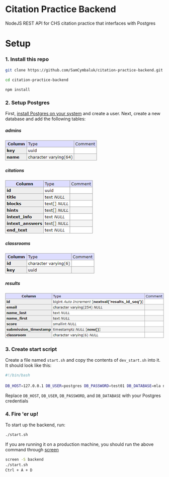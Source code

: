 # Citation Practice Backend
NodeJS REST API for CHS citation practice that interfaces with Postgres

# Setup

### 1. Install this repo
```bash
git clone https://github.com/SamCymbaluk/citation-practice-backend.git
```

```bash
cd citation-practice-backend
```

```bash
npm install
```

### 2. Setup Postgres
First, [install Postgres on your system](http://postgresguide.com/setup/install.html) and create a user.
Next, create a new database and add the following tables:

##### admins
![](/docs/admins_schema.png "admins schema")

##### citations
![](/docs/citations_schema.png "citations schema")

##### classrooms
![](/docs/classrooms_schema.png "classrooms schema")

##### results
![](/docs/results_schema.png "results schema")

### 3. Create start script
Create a file named `start.sh` and copy the contents of `dev_start.sh` into it.
It should look like this:
```bash
#!/bin/bash

DB_HOST=127.0.0.1 DB_USER=postgres DB_PASSWORD=test01 DB_DATABASE=mla node src/index.js
```
Replace `DB_HOST`, `DB_USER`, `DB_PASSWORD`, and `DB_DATABASE` with your Postgres credentials

### 4. Fire 'er up!
To start up the backend, run:
```bash
./start.sh
```
If you are running it on a production machine, you should run the above command through [screen](https://help.ubuntu.com/community/Screen)
```bash
screen -S backend
./start.sh
Ctrl + A + D
```